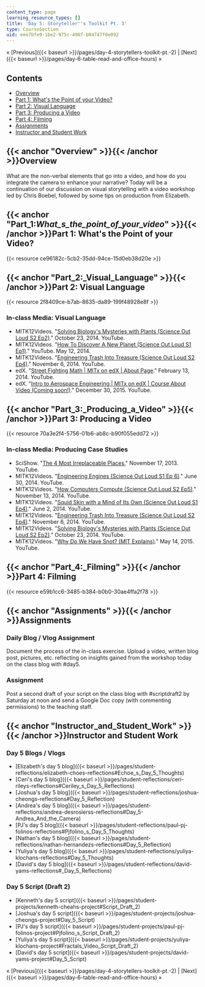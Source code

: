 ```yaml
---
content_type: page
learning_resource_types: []
title: 'Day 5: Storyteller''s Toolkit Pt. 3'
type: CourseSection
uid: eee7bfe9-1be2-975c-496f-b04747f0e092
---
```


« [Previous]({{< baseurl >}}/pages/day-4-storytellers-toolkit-pt.-2) | [Next]({{< baseurl >}}/pages/day-6-table-read-and-office-hours) »

Contents
--------

*   [Overview](#Overview)
*   [Part 1: What's the Point of your Video?](#Part_1:_What_s_the_point_of_your_video_)
*   [Part 2: Visual Language](#Part_2:_Visual_Language)
*   [Part 3: Producing a Video](#Part_3:_Producing_a_Video)
*   [Part 4: Filming](#Part_4:_Filming)
*   [Assignments](#Assignments)
*   [Instructor and Student Work](#Instructor_and_Student_Work)

{{< anchor "Overview" >}}{{< /anchor >}}Overview
------------------------------------------------

What are the non-verbal elements that go into a video, and how do you integrate the camera to enhance your narrative? Today will be a continuation of our discussion on visual storytelling with a video workshop led by Chris Boebel, followed by some tips on production from Elizabeth.

{{< anchor "Part_1:_What_s_the_point_of_your_video_" >}}{{< /anchor >}}Part 1: What's the Point of your Video?
--------------------------------------------------------------------------------------------------------------

{{< resource ce96182c-5cb2-35dd-94ce-15d0eb38d20e >}}

{{< anchor "Part_2:_Visual_Language" >}}{{< /anchor >}}Part 2: Visual Language
------------------------------------------------------------------------------

{{< resource 2f8409ce-b7ab-8635-da89-199f48928e8f >}}

### In-class Media: Visual Language

*   MITK12Videos. "[Solving Biology's Mysteries with Plants (Science Out Loud S2 Ep2)](https://youtu.be/K9mhXBOhuHU)." October 23, 2014. YouTube.
*   MITK12Videos. "[How To Discover A New Planet (Science Out Loud S1 Ep1)](https://youtu.be/4RarO2wS14Q)." YouTube. May 12, 2014.
*   MITK12Videos. "[Engineering Trash Into Treasure (Science Out Loud S2 Ep4)](https://youtu.be/GzhFgEYiVyY)." November 6, 2014. YouTube.
*   edX. "[Street Fighting Math | MITx on edX | About Page](https://youtu.be/u23ZUSu7-HY)." February 13, 2014. YouTube.
*   edX. "[Intro to Aerospace Engineering | MITx on edX | Course About Video (Coming soon!)](https://youtu.be/Nugc_RO56cQ)." December 30, 2015. YouTube.

{{< anchor "Part_3:_Producing_a_Video" >}}{{< /anchor >}}Part 3: Producing a Video
----------------------------------------------------------------------------------

{{< resource 70a3e2f4-5756-01b6-ab8c-b90f055edd72 >}}

### In-class Media: Producing Case Studies

*   SciShow. "[The 4 Most Irreplaceable Places.](https://youtu.be/nsp2VLsie_E)" November 17, 2013. YouTube.
*   MITK12Videos. "[Engineering Engines (Science Out Loud S1 Ep 6)](https://youtu.be/y2vzH1MjRqQ)." June 30, 2014. YouTube.
*   MITK12Videos. "[How Computers Compute (Science Out Loud S2 Ep5)](https://youtu.be/8cVsgFN3hSM)." November 13, 2014. YouTube.
*   MITK12Videos. "[Squid Skin with a Mind of Its Own (Science Out Loud S1 Ep4)](https://youtu.be/mlzxxD9A07E)." June 2, 2014. YouTube.
*   MITK12Videos. "[Engineering Trash Into Treasure (Science Out Loud S2 Ep4)](https://youtu.be/GzhFgEYiVyY)." November 6, 2014. YouTube.
*   MITK12Videos. "[Solving Biology's Mysteries with Plants (Science Out Loud S2 Ep2)](https://youtu.be/K9mhXBOhuHU)." October 23, 2014. YouTube.
*   MITK12Videos. "[Why Do We Have Snot? (MIT Explains)](https://youtu.be/zDo-UG3i75o)." May 14, 2015. YouTube.

{{< anchor "Part_4:_Filming" >}}{{< /anchor >}}Part 4: Filming
--------------------------------------------------------------

{{< resource e59b1cc6-3485-b384-b0b0-30ae4ffa2f78 >}}

{{< anchor "Assignments" >}}{{< /anchor >}}Assignments
------------------------------------------------------

### Daily Blog / Vlog Assignment

Document the process of the in-class exercise. Upload a video, written blog post, pictures, etc. reflecting on insights gained from the workshop today on the class blog with #day5.

### Assignment

Post a second draft of your script on the class blog with #scriptdraft2 by Saturday at noon and send a Google Doc copy (with commenting permissions) to the teaching staff.

{{< anchor "Instructor_and_Student_Work" >}}{{< /anchor >}}Instructor and Student Work
--------------------------------------------------------------------------------------

### Day 5 Blogs / Vlogs

*   [Elizabeth's day 5 blog]({{< baseurl >}}/pages/student-reflections/elizabeth-choes-reflections#Echoe_s_Day_5_Thoughts)
*   [Ceri's day 5 blog]({{< baseurl >}}/pages/student-reflections/ceri-rileys-reflections#Ceriley_s_Day_5_Reflections)
*   [Joshua's day 5 blog]({{< baseurl >}}/pages/student-reflections/joshua-cheongs-reflections#Day_5_Reflection)
*   [Andrea's day 5 blog]({{< baseurl >}}/pages/student-reflections/andrea-desrosierss-reflections#Day_5-Andrea_And_the_Camera)
*   [PJ's day 5 blog]({{< baseurl >}}/pages/student-reflections/paul-pj-folinos-reflections#Pjfolino_s_Day_5_Thoughts)
*   [Nathan's day 5 blog]({{< baseurl >}}/pages/student-reflections/nathan-hernandezs-reflections#Day_5_Reflection)
*   [Yuliya's day 5 blog]({{< baseurl >}}/pages/student-reflections/yuliya-klochans-reflections#Day_5_Thoughts)
*   [David's day 5 blog]({{< baseurl >}}/pages/student-reflections/david-yams-reflections#_Day_5_Reflections)

### Day 5 Script (Draft 2)

*   [Kenneth's day 5 script]({{< baseurl >}}/pages/student-projects/kenneth-cheahs-project#Script_Draft_2)
*   [Joshua's day 5 script]({{< baseurl >}}/pages/student-projects/joshua-cheongs-project#Day_5_Script)
*   [PJ's day 5 script]({{< baseurl >}}/pages/student-projects/paul-pj-folinos-project#Pjfolino_s_Script_Draft_2)
*   [Yuliya's day 5 script]({{< baseurl >}}/pages/student-projects/yuliya-klochans-project#Fractals_Video_Script_Draft_2)
*   [David's day 5 script]({{< baseurl >}}/pages/student-projects/david-yams-project#Day_5_Script)

« [Previous]({{< baseurl >}}/pages/day-4-storytellers-toolkit-pt.-2) | [Next]({{< baseurl >}}/pages/day-6-table-read-and-office-hours) »